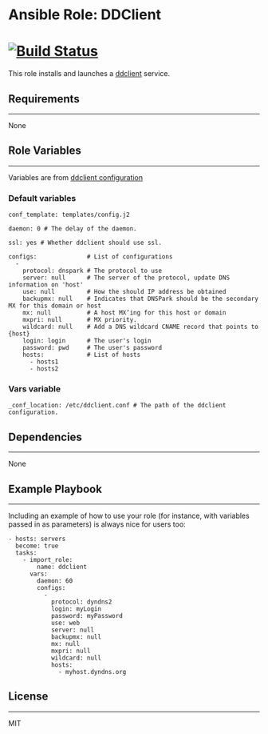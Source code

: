 # Ansible Role: DDClient
[![Build Status](https://travis-ci.com/mivek/ansible-role-ddclient.svg?token=Nxd1CoxuZDnwzK6Yq6sV&branch=master)](https://travis-ci.com/mivek/ansible-role-ddclient)
=========

This role installs and launches a [ddclient](https://ddclient.net/) service.

## Requirements
------------

None

## Role Variables
--------------
Variables are from [ddclient configuration](https://ddclient.net/usage.html#usage)

### Default variables

```(yaml)
conf_template: templates/config.j2

daemon: 0 # The delay of the daemon.

ssl: yes # Whether ddclient should use ssl.

configs:              # List of configurations
  -
    protocol: dnspark # The protocol to use
    server: null      # The server of the protocol, update DNS information on 'host'
    use: null         # How the should IP address be obtained
    backupmx: null    # Indicates that DNSPark should be the secondary MX for this domain or host
    mx: null          # A host MX’ing for this host or domain
    mxpri: null       # MX priority.
    wildcard: null    # Add a DNS wildcard CNAME record that points to {host}
    login: login      # The user's login
    password: pwd     # The user's password
    hosts:            # List of hosts
      - hosts1
      - hosts2
```
### Vars variable

```(yaml)
_conf_location: /etc/ddclient.conf # The path of the ddclient configuration.
```

## Dependencies
------------

None

## Example Playbook
----------------

Including an example of how to use your role (for instance, with variables passed in as parameters) is always nice for users too:

    - hosts: servers
      become: true
      tasks:
        - import_role:
            name: ddclient
          vars:
            daemon: 60
            configs:
              -
                protocol: dyndns2
                login: myLogin
                password: myPassword
                use: web
                server: null
                backupmx: null
                mx: null
                mxpri: null
                wildcard: null
                hosts:
                  - myhost.dyndns.org
## License
-------

MIT


